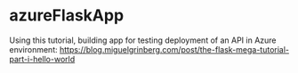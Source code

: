 # azureFlaskApp
Using this tutorial, building app for testing deployment of an API in Azure environment: https://blog.miguelgrinberg.com/post/the-flask-mega-tutorial-part-i-hello-world
